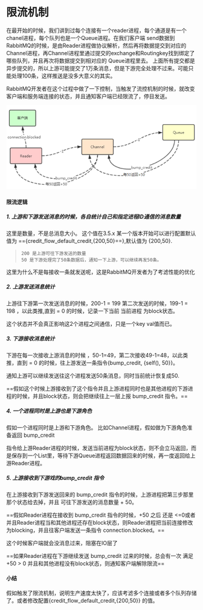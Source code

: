 # 限流机制

在最开始的时候，我们讲到过每个连接有一个reader进程，每个通道是有一个chanel进程，每个队列也是一个Queue进程。在我们客户端 send数据到RabbitMQ的时候，是由Reader进程做协议解析，然后再将数据提交到对应的Channel进程，再Channel进程里通过提交的exchange和Routingkey找到绑定了哪些队列，并且再次将数据提交到相对应的 Queue进程里去。
上面所有提交都是异步提交的，所以上游可能提交了1万条消息，但是下游完全处理不过来。可能只能处理100条，这样推送是没多大意义的其实。


RabbitMQ开发者在这个过程中做了一下控制，当触发了流控机制的时候，就改变客户端和服务端连接的状态，并且通知客户端已经限流了，停目发送。 


![image](../images/flow_1.png)


#### 限流逻辑

##### 1. 上游和下游发送消息的时候，各自统计自己和指定进程ID通信的消息数量

 这里是数量，不是总消息大小。 这个值在3.5.x 某一个版本开始可以进行配置默认值为
 =={credit_flow_default_credit,{200,50}==},默认值为 {200,50}.
 
>     200 是上游可往下游发送的数量
>     50 是下游处理完了50条数据后，通知一下上游，可以继续再发50条。
    
这里为什么不是每接收一条就发送呢，这是RabbitMQ开发者为了考滤性能的优化

##### 2. 上游发送消息统计

上游往下游第一次发送消息的时候，200-1 = 199
第二次发送的时候，199-1 = 198 ，以此类推,直到 = 0 的时候，记录一下当前 当前进程 为block状态。

这个状态并不会真正影响这2个进程之间通信，只是一个key val值而已。

##### 3. 下游接收消息统计

下游在每一次接收上游消息的时候 ，50-1=49，第二次接收49-1=48，以此类推，直到 = 0 的时候，往上游发送一条指令{bump_credit, {self(), 50}}。

通知上游可以继续发送往这个进程发送50条消息，同时当前统计恢复成50. 

==假如这个时候上游接收到了这个指令并且上游进程同时也是其他进程的下游进程的时候，并且block状态，则会把继续往上一层上报 bump_credit 指令。==

##### 4. 一个进程同时是上游也是下游角色

假如一个进程同时是上游和下游角色。
比如Channel进程，假如做为下游角色准备返回 bump_credit

指令给上游Reader进程的时候，发送当前进程为block状态，则不会立马返回，而是保存到一个List里，等待下游Queue进程返回数据回来的时候，再一度返回给上游Reader进程。

##### 5. 上游接收到下游戏的bump_credit 指令

 在上游接收到下游发送回来的 bump_credit 指令的时候，上游进程把第三步那里那个状态给去掉，并且 可往下游发送的消息数量  + 50。

==假如Reader进程在接收到 bump_credit 指令的时候，+50 之后 还是 <=0或者并且Reader进程当和其他进程还存在block状态，则Reader进程把当前连接修改为blocking，并且往客户端发送一条指令 connection.blocked。==
 
 这个时候客户端就会没消息过来，阻塞在IO层了

==如果Reader进程在下游继续发送 bump_credit  过来的时候，总会有一次 满足 +50 > 0 并且和其他进程没有block状态，则通知客户端解除限流==


#### 小结

假如触发了限流机制，说明生产速度太快了，应该考滤多个连接或者多个队列存储了。或者修改配置{credit_flow_default_credit,{200,50}} 的值。